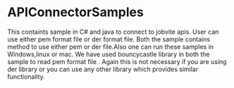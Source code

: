 # APIConnectorSamples

This containts sample in C# and java to connect to jobvite apis.  User can use either pem format file or der format file. Both the sample contains method to use either pem or der file.Also one can run these samples in Windows,linux or mac. We have used bouncycastle library in both the sample to read pem format file . Again this is not necessary if you are using der library or you can use any other library which provides similar functionality.
